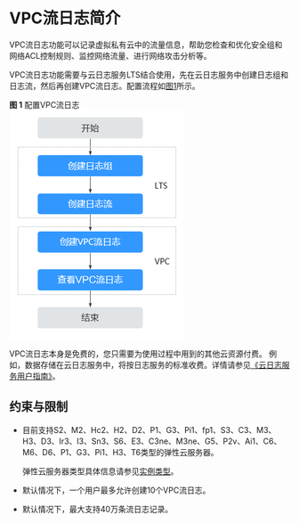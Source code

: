 # VPC流日志简介<a name="FlowLog_0002"></a>

VPC流日志功能可以记录虚拟私有云中的流量信息，帮助您检查和优化安全组和网络ACL控制规则、监控网络流量、进行网络攻击分析等。

VPC流日志功能需要与云日志服务LTS结合使用，先在云日志服务中创建日志组和日志流，然后再创建VPC流日志。配置流程如[图1](#fig20742104751616)所示。

**图 1**  配置VPC流日志<a name="fig20742104751616"></a>  
![](figures/配置VPC流日志.png "配置VPC流日志")

VPC流日志本身是免费的，您只需要为使用过程中用到的其他云资源付费。 例如，数据存储在云日志服务中，将按日志服务的标准收费。详情请参见[《云日志服务用户指南》](https://support.huaweicloud.com/lts/index.html)。

## 约束与限制<a name="section1095231112517"></a>

-   目前支持S2、M2、Hc2、H2、D2、P1、G3、Pi1、fp1、S3、C3、M3、H3、D3、Ir3、I3、Sn3、S6、E3、C3ne、M3ne、G5、P2v、Ai1、C6、M6、D6、P1、G3、Pi1、H3、T6类型的弹性云服务器。

    弹性云服务器类型具体信息请参见[实例类型](https://support.huaweicloud.com/productdesc-ecs/zh-cn_topic_0035470096.html)。

-   默认情况下，一个用户最多允许创建10个VPC流日志。
-   默认情况下，最大支持40万条流日志记录。

